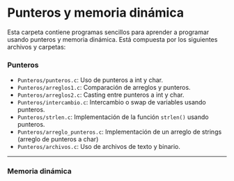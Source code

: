 # Punteros y memoria dinámica

Esta carpeta contiene programas sencillos para aprender a programar usando
punteros y memoria dinámica. Está compuesta por los siguientes
archivos y carpetas:

### Punteros

 - `Punteros/punteros.c`: Uso de punteros a int y char.
 - `Punteros/arreglos1.c`: Comparación de arreglos y punteros.
 - `Punteros/arreglos2.c`: Casting entre punteros a int y char.
 - `Punteros/intercambio.c`: Intercambio o swap de variables usando punteros.
 - `Punteros/strlen.c`: Implementación de la función `strlen()` usando punteros.
 - `Punteros/arreglo_punteros.c`: Implementación de un arreglo de strings (arreglo de punteros a char)
 - `Punteros/archivos.c`: Uso de archivos de texto y binario.

---

### Memoria dinámica

